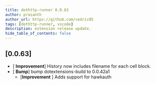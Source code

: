 ```yaml
---
title: dothttp-runner 0.0.63
author: prasanth
author_url: https://github.com/cedric05
tags: [dothttp-runner, vscode]
description: extension release update.
hide_table_of_contents: false
---
```



## [0.0.63]
- [ **Improvement**] History now includes filename for each cell block.
- [ **Bump**] bump dotextensions-build to 0.0.42a1
    - [**Improvement** ] Adds support for hawkauth